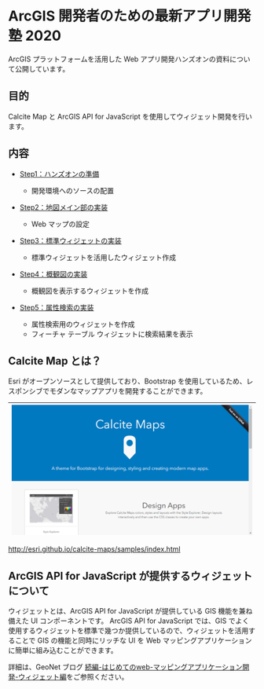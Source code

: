 # ArcGIS 開発者のための最新アプリ開発塾 2020

ArcGIS プラットフォームを活用した Web アプリ開発ハンズオンの資料について公開しています。

## 目的
Calcite Map と ArcGIS API for JavaScript を使用してウィジェット開発​を行います。

## 内容

- [Step1：ハンズオンの準備](./Step1-2.md#Step1ハンズオンの準備)
  - 開発環境へのソースの配置

- [Step2：地図メイン部の実装](./Step1-2.md#Step2地図メイン部の実装)
  - Web マップの設定

- [Step3：標準ウィジェットの実装](./Step3.md#Step3標準ウィジェットの実装)
  - 標準ウィジェットを活用したウィジェット作成

* [Step4：概観図の実装](./Step4.md#Step4概観図の実装)
  * 概観図を表示するウィジェットを作成

* [Step5：属性検索の実装](./Step5.md#Step5属性検索の実装)
  * 属性検索用のウィジェットを作成
  * フィーチャ テーブル ウィジェットに検索結果を表示

## Calcite Map とは？​
Esri がオープンソースとして提供しており、Bootstrap を使用しているため、レスポンシブでモダンなマップアプリを開発することができます。

|<img src="./img/calcite_map.png" width="600">|
|:-:|

http://esri.github.io/calcite-maps/samples/index.html

## ArcGIS API for JavaScript が提供するウィジェットについて​
ウィジェットとは、ArcGIS API for JavaScript が提供している GIS 機能を兼ね備えた UI コンポーネントです。  ArcGIS API for JavaScript では、GIS でよく使用するウィジェットを標準で幾つか提供しているので、ウィジェットを活用することで GIS の機能と同時にリッチな UI を Web マッピングアプリケーションに簡単に組み込むことができます。

詳細は、GeoNet ブログ [続編-はじめてのweb-マッピングアプリケーション開発-ウィジェット編](
https://community.esri.com/docs/DOC-14692)をご参照ください。 


